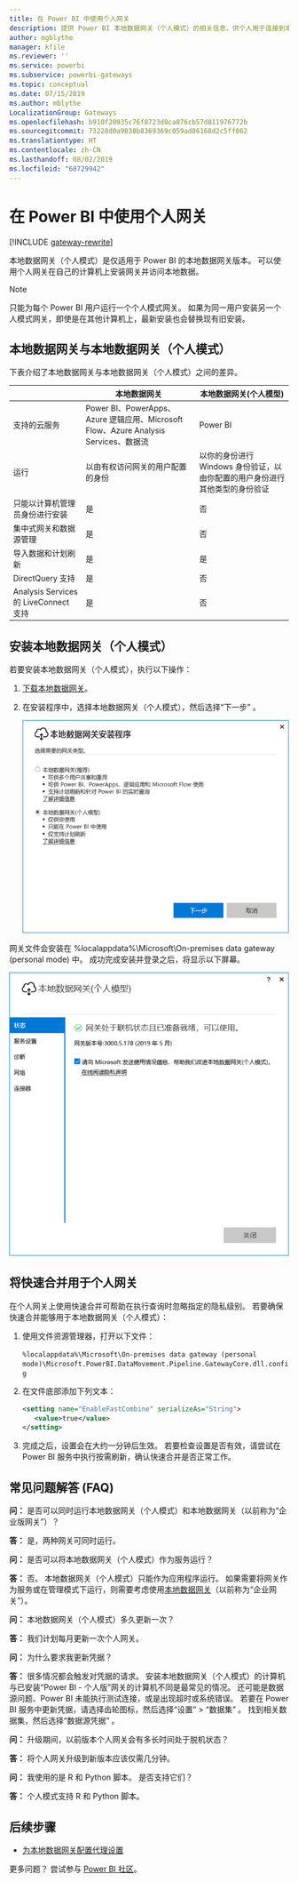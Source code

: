 ```yaml
---
title: 在 Power BI 中使用个人网关
description: 提供 Power BI 本地数据网关（个人模式）的相关信息，供个人用于连接到本地数据。
author: mgblythe
manager: kfile
ms.reviewer: ''
ms.service: powerbi
ms.subservice: powerbi-gateways
ms.topic: conceptual
ms.date: 07/15/2019
ms.author: mblythe
LocalizationGroup: Gateways
ms.openlocfilehash: b910f20935c76f8723d8ca876cb57d811976772b
ms.sourcegitcommit: 73228d0a9038b8369369c059ad06168d2c5ff062
ms.translationtype: HT
ms.contentlocale: zh-CN
ms.lasthandoff: 08/02/2019
ms.locfileid: "68729942"
---
```

# <a name="use-personal-gateways-in-power-bi"></a>在 Power BI 中使用个人网关

[!INCLUDE [gateway-rewrite](includes/gateway-rewrite.md)]

本地数据网关（个人模式）是仅适用于 Power BI 的本地数据网关版本。 可以使用个人网关在自己的计算机上安装网关并访问本地数据。

> [!NOTE]
> 只能为每个 Power BI 用户运行一个个人模式网关。 如果为同一用户安装另一个人模式网关，即使是在其他计算机上，最新安装也会替换现有旧安装。

## <a name="on-premises-data-gateway-vs-on-premises-data-gateway-personal-mode"></a>本地数据网关与本地数据网关（个人模式）

下表介绍了本地数据网关与本地数据网关（个人模式）之间的差异。

|   |本地数据网关 | 本地数据网关(个人模型) |
| ---- | ---- | ---- |
|支持的云服务 |Power BI、PowerApps、Azure 逻辑应用、Microsoft Flow、Azure Analysis Services、数据流 |Power BI |
|运行 |以由有权访问网关的用户配置的身份 |以你的身份进行 Windows 身份验证，以由你配置的用户身份进行其他类型的身份验证 |
|只能以计算机管理员身份进行安装 |是 |否 |
|集中式网关和数据源管理 |是 |否 |
|导入数据和计划刷新 |是 |是 |
|DirectQuery 支持 |是 |否 |
|Analysis Services 的 LiveConnect 支持 |是 |否 |

## <a name="install-the-on-premises-data-gateway-personal-mode"></a>安装本地数据网关（个人模式）

若要安装本地数据网关（个人模式），执行以下操作：

1. [下载本地数据网关](https://go.microsoft.com/fwlink/?LinkId=820925&clcid=0x409)。

2. 在安装程序中，选择本地数据网关（个人模式），然后选择“下一步”  。

   ![选择本地数据网关（个人模式）](media/service-gateway-personal-mode/personal-gateway-select.png)

网关文件会安装在 %localappdata%\Microsoft\On-premises data gateway (personal mode)  中。 成功完成安装并登录之后，将显示以下屏幕。

![本地数据网关（个人模式）已成功](media/service-gateway-personal-mode/personal-gateway-complete.png)

## <a name="use-fast-combine-with-the-personal-gateway"></a>将快速合并用于个人网关

在个人网关上使用快速合并可帮助在执行查询时忽略指定的隐私级别。 若要确保快速合并能够用于本地数据网关（个人模式）：

1. 使用文件资源管理器，打开以下文件：

   `%localappdata%\Microsoft\On-premises data gateway (personal mode)\Microsoft.PowerBI.DataMovement.Pipeline.GatewayCore.dll.config`

2. 在文件底部添加下列文本：

    ```xml
    <setting name="EnableFastCombine" serializeAs="String">
       <value>true</value>
    </setting>
    ```

3. 完成之后，设置会在大约一分钟后生效。 若要检查设置是否有效，请尝试在 Power BI 服务中执行按需刷新，确认快速合并是否正常工作。

## <a name="frequently-asked-questions-faq"></a>常见问题解答 (FAQ)

**问：** 是否可以同时运行本地数据网关（个人模式）和本地数据网关（以前称为“企业版网关”）？
  
**答：** 是，两种网关可同时运行。

**问：** 是否可以将本地数据网关（个人模式）作为服务运行？
  
**答：** 否。 本地数据网关（个人模式）只能作为应用程序运行。 如果需要将网关作为服务或在管理模式下运行，则需要考虑使用[本地数据网关](/data-integration/gateway/service-gateway-onprem)（以前称为“企业网关”）。

**问：** 本地数据网关（个人模式）多久更新一次？
  
**答：** 我们计划每月更新一次个人网关。

**问：** 为什么要求我更新凭据？
  
**答：** 很多情况都会触发对凭据的请求。 安装本地数据网关（个人模式）的计算机与已安装“Power BI - 个人版”网关的计算机不同是最常见的情况。 还可能是数据源问题、Power BI 未能执行测试连接，或是出现超时或系统错误。 若要在 Power BI 服务中更新凭据，请选择齿轮图标，然后选择“设置”   > “数据集”  。 找到相关数据集，然后选择“数据源凭据”  。

**问：** 升级期间，以前版本个人网关会有多长时间处于脱机状态？
  
**答：** 将个人网关升级到新版本应该仅需几分钟。

**问：** 我使用的是 R 和 Python 脚本。 是否支持它们？
  
**答：** 个人模式支持 R 和 Python 脚本。

## <a name="next-steps"></a>后续步骤

* [为本地数据网关配置代理设置](/data-integration/gateway/service-gateway-proxy)  

更多问题？ 尝试参与 [Power BI 社区](http://community.powerbi.com/)。

